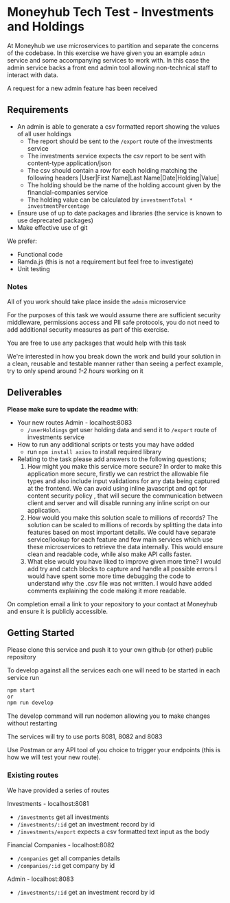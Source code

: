 # Moneyhub Tech Test - Investments and Holdings

At Moneyhub we use microservices to partition and separate the concerns of the codebase. In this exercise we have given you an example `admin` service and some accompanying services to work with. In this case the admin service backs a front end admin tool allowing non-technical staff to interact with data.

A request for a new admin feature has been received

## Requirements

- An admin is able to generate a csv formatted report showing the values of all user holdings
    - The report should be sent to the `/export` route of the investments service
    - The investments service expects the csv report to be sent with content-type application/json 
    - The csv should contain a row for each holding matching the following headers
    |User|First Name|Last Name|Date|Holding|Value|
    - The holding should be the name of the holding account given by the financial-companies service
    - The holding value can be calculated by `investmentTotal * investmentPercentage`
- Ensure use of up to date packages and libraries (the service is known to use deprecated packages)
- Make effective use of git

We prefer:
- Functional code 
- Ramda.js (this is not a requirement but feel free to investigate)
- Unit testing

### Notes
All of you work should take place inside the `admin` microservice

For the purposes of this task we would assume there are sufficient security middleware, permissions access and PII safe protocols, you do not need to add additional security measures as part of this exercise.

You are free to use any packages that would help with this task

We're interested in how you break down the work and build your solution in a clean, reusable and testable manner rather than seeing a perfect example, try to only spend around *1-2 hours* working on it

## Deliverables
**Please make sure to update the readme with**:

- Your new routes
  Admin - localhost:8083
  - `/userHoldings` get user holding data and send it to `/export` route of investments service
- How to run any additional scripts or tests you may have added
  - run `npm install axios` to install required library 
- Relating to the task please add answers to the following questions;
    1. How might you make this service more secure?
        In order to make this application more secure, firstly we can restrict the allowable file types and also include input validations for any data being captured at the frontend. We can avoid using inline javascript and opt for content security policy , that will secure the communication between client and server and will disable running any inline script on our application.
    2. How would you make this solution scale to millions of records?
       The solution can be scaled to millions of records by splitting the data into features based on most important details. We could have separate service/lookup for each feature and few main services which use these microservices to retrieve the data internally. This would ensure clean and readable code, while also make API calls faster.
    3. What else would you have liked to improve given more time?
       I would add try and catch blocks to capture and handle all possible errors 
       I would have spent some more time debugging the code to understand why the .csv file was not written.
       I would have added comments explaining the code making it more readable.
  

On completion email a link to your repository to your contact at Moneyhub and ensure it is publicly accessible.

## Getting Started

Please clone this service and push it to your own github (or other) public repository

To develop against all the services each one will need to be started in each service run

```bash
npm start
or
npm run develop
```

The develop command will run nodemon allowing you to make changes without restarting

The services will try to use ports 8081, 8082 and 8083

Use Postman or any API tool of you choice to trigger your endpoints (this is how we will test your new route).

### Existing routes
We have provided a series of routes 

Investments - localhost:8081
- `/investments` get all investments
- `/investments/:id` get an investment record by id
- `/investments/export` expects a csv formatted text input as the body

Financial Companies - localhost:8082
- `/companies` get all companies details
- `/companies/:id` get company by id

Admin - localhost:8083
- `/investments/:id` get an investment record by id
